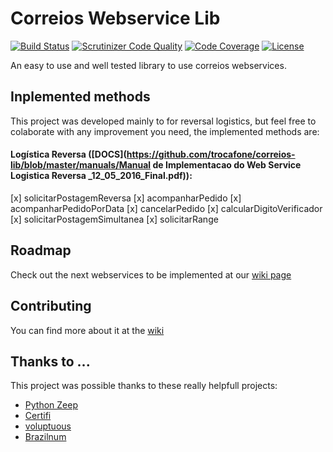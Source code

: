 # Correios Webservice Lib
[![Build Status](https://travis-ci.org/trocafone/correios-lib.svg?branch=master)](https://travis-ci.org/trocafone/correios-lib)
[![Scrutinizer Code Quality](https://scrutinizer-ci.com/g/trocafone/correios-lib/badges/quality-score.png?b=master)](https://scrutinizer-ci.com/g/trocafone/correios-lib/?branch=master)
[![Code Coverage](https://scrutinizer-ci.com/g/trocafone/correios-lib/badges/coverage.png?b=master)](https://scrutinizer-ci.com/g/trocafone/correios-lib/?branch=master)
[![License](https://img.shields.io/badge/licence-MIT-blue.svg)]()

An easy to use and well tested library to use correios webservices.

## Inplemented methods

This project was developed mainly to for reversal logistics, but feel free to colaborate with any improvement you need, the implemented methods are:

#### Logística Reversa ([DOCS](https://github.com/trocafone/correios-lib/blob/master/manuals/Manual de Implementacao do Web Service Logistica Reversa _12_05_2016_Final.pdf)):


[x] solicitarPostagemReversa
[x] acompanharPedido
[x] acompanharPedidoPorData
[x] cancelarPedido
[x] calcularDigitoVerificador
[x] solicitarPostagemSimultanea
[x] solicitarRange

## Roadmap

Check out the next webservices to be implemented at our [wiki page]()

## Contributing

You can find more about it at the [wiki]()

## Thanks to ...

This project was possible thanks to  these really helpfull projects:

- [Python Zeep](http://docs.python-zeep.org/en/latest/)
- [Certifi](https://certifi.io/en/latest/)
- [voluptuous](https://github.com/alecthomas/voluptuous)
- [Brazilnum](https://github.com/poliquin/brazilnum)
